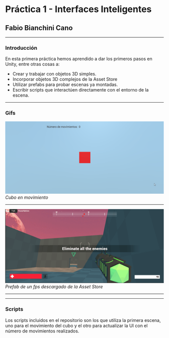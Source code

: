 # Práctica 1 - Interfaces Inteligentes
## Fabio Bianchini Cano

---------------

### Introducción 
En esta primera práctica hemos aprendido a dar los primeros pasos en Unity, entre otras cosas a:

- Crear y trabajar con objetos 3D simples.
- Incorporar objetos 3D complejos de la Asset Store
- Utilizar prefabs para probar escenas ya montadas.
- Escribir scripts que interactúen directamente con el entorno de la escena.
--------------
### Gifs
![cubogif](gifs/cubemovement.gif)
*Cubo en movimiento*

------------------
![fpsgif](gifs/fpsprefab.gif)
*Prefab de un fps descargado de la Asset Store*

------------------
------------------
### Scripts
Los scripts incluidos en el repositorio son los que utiliza la primera escena, uno para el movimiento del cubo y el otro para actualizar la UI con el número de movimientos realizados.